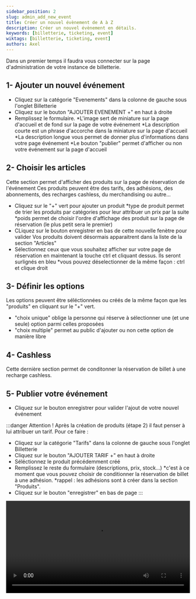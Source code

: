 ```yaml
---
sidebar_position: 2
slug: admin_add_new_event
title: Créer un nouvel évènement de A à Z
description: Créer un nouvel évènement en détails.
keywords: [billetterie, ticketing, event]
wiktags: [billetterie, ticketing, event]
authors: Axel
---
```


Dans un premier temps il faudra vous connecter sur la page d'administration de votre instance de billetterie.

## 1- Ajouter un nouvel événement

- Cliquez sur la catégorie "Evenements" dans la colonne de gauche sous l'onglet Billetterie
- Cliquez sur le bouton "AJOUTER EVENEMENT +" en haut à droite
- Remplissez le formulaire.
    *L'image sert de miniature sur la page d'accueil et de fond sur la page de votre événement
    *La description courte est un phrase d'accorche dans la miniature sur la page d'accueil
    *La description longue vous permet de donner plus d'informations dans votre page événement
    *Le bouton "publier" permet d'afficher ou non votre événement sur la page d'accueil

## 2- Choisir les articles

Cette section permet d'afficher des produits sur la page de réservation de l'événement
Ces produits peuvent être des tarifs, des adhésions, des abonnements, des recharges cashless, du merchandising ou autre...
- Cliquez sur le "+" vert pour ajouter un produit
    *type de produit permet de trier les produits par catégories pour leur attribuer un prix par la suite
    *poids permet de choisir l'ordre d'affichage des produit sur la page de réservation (le plus petit sera le premier)
- CLiquez sur le bouton enregistrer en bas de cette nouvelle fenètre pour valider
Vos produits doivent désormais apparaitrent dans la liste de la section "Articles"
- Sélectionnez ceux que vous souhaitez afficher sur votre page de réservation en maintenant la touche ctrl et cliquant dessus. Ils seront surlignés en bleu
    *vous pouvez déselectionner de la même façon : ctrl et clique droit

## 3- Définir les options

Les options peuvent être séléctionnées ou créés de la même façon que les "produits" en cliquant sur le "+" vert.
- "choix unique" oblige la personne qui réserve à sélectionner une (et une seule) option parmi celles proposées
- "choix multiple" permet au public d'ajouter ou non cette option de manière libre

## 4- Cashless

Cette dernière section permet de conditonner la réservation de billet à une recharge cashless.

## 5- Publier votre événement

 - Cliquez sur le bouton enregistrer pour valider l'ajout de votre nouvel événement

:::danger
Attention ! Après la création de produits (étape 2) il faut penser à lui attribuer un tarif.
Pour ce faire :
- Cliquez sur la catégorie "Tarifs" dans la colonne de gauche sous l'onglet Billetterie
- Cliquez sur le bouton "AJOUTER TARIF +" en haut à droite
- Séléctionnez le produit précédemment créé
- Remplissez le reste du formulaire (descriptions, prix, stock...)
    *c'est à ce moment que vous pouvez choisir de conditionner la réservation de billet à une adhésion.
    *rappel : les adhésions sont à créer dans la section "Produits".
- Cliquez sur le bouton "enregistrer" en bas de page
:::

<video width="100%" controls src="/img/addevent.mp4"></video>
